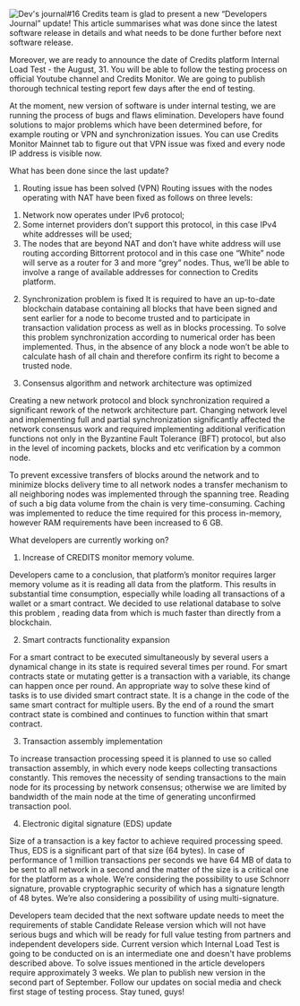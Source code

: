 ![Dev's journal#16](https://credits.com/uploads/ap/news/6ec0347fb59f459aaa5ec2683fc9194c.jpg)
Credits team is glad to present a new “Developers Journal” update! This article summarises what was done since the latest software release in details and what needs to be done further before next software release.
 

Moreover, we are ready to announce the date of Credits platform Internal Load Test - the August, 31. You will be able to follow the testing process on official Youtube channel and Credits Monitor. We are going to publish thorough technical testing report few days after the end of testing.
 

At the moment, new version of software is under internal testing, we are running the process of bugs and flaws elimination. Developers have found solutions to major problems which have been determined before, for example routing or VPN and synchronization issues. You can use Credits Monitor Mainnet tab to figure out that VPN issue was fixed and every node IP address is visible now.



 

What has been done since the last update?
 

1) Routing issue has been solved (VPN)
Routing issues with the nodes operating with NAT have been fixed as follows on three levels:
1. Network now operates under IPv6 protocol;
2. Some internet providers don’t support this protocol, in this case IPv4 white addresses will be used;
3. The nodes that are beyond NAT and don’t have white address will use routing according Bittorrent protocol and in this case one “White” node will serve as a router for 3 and more “grey” nodes.
Thus, we’ll be able to involve a range of available addresses for connection to Credits platform.
 

 

2) Synchronization problem is fixed
It is required to have an up-to-date blockchain database containing all blocks that have been signed and sent earlier for a node to become trusted and to participate in transaction validation process as well as in blocks processing.
To solve this problem synchronization according to numerical order has been implemented. Thus, in the absence of any block a node won’t be able to calculate hash of all chain and therefore confirm its right to become a trusted node.
 

3) Consensus algorithm and network architecture was optimized
 

Creating a new network protocol and block synchronization required a significant rework of the network architecture part. Changing network level and implementing full and partial synchronization significantly affected the network consensus work and required implementing additional verification functions not only in the Byzantine Fault Tolerance (BFT) protocol, but also in the level of incoming packets, blocks and etc verification by a common node.
 

To prevent excessive transfers of blocks around the network and to minimize blocks delivery time to all network nodes a transfer mechanism to all neighboring nodes was implemented through the spanning tree. Reading of  such a big data volume from the chain is very time-consuming. Caching was implemented to reduce the time required for this process in-memory, however RAM requirements have been increased to 6 GB.
 



 
What developers are currently working on?
 

1) Increase of CREDITS monitor memory volume.

Developers came to a conclusion, that platform’s monitor requires larger memory volume as it is reading all data from the platform. This results in substantial time consumption, especially while loading all transactions of a wallet or a smart contract. We decided to use relational database to solve this problem , reading data from which is much faster than directly from a blockchain.

2) Smart contracts functionality expansion

For a smart contract to be executed simultaneously by several users a dynamical change in its state is required several times per round. For smart contracts state or mutating getter is a transaction with a variable, its change can happen once per round. An appropriate way to solve these kind of tasks is to use divided smart contract state. It is a change in the code of the same smart contract for multiple users. By the end of a round the smart contract state is combined and continues to function within that smart contract.

3) Transaction assembly implementation

To increase transaction processing speed it is planned to use so called transaction assembly, in which every node keeps collecting transactions constantly. This removes the necessity of  sending transactions to the main node for its processing by network consensus; otherwise we are limited by bandwidth of the main node at the time of generating unconfirmed transaction pool.

4) Electronic digital signature (EDS) update

Size of a transaction is a key factor to achieve required processing speed. Thus, EDS is a significant part of that size (64 bytes). In case of performance of 1 million transactions per seconds we have 64 MB of data to be sent to all network in a second and the matter of the size is a critical one for the platform as a whole. We’re considering the possibility to use Schnorr signature, provable cryptographic security of which has a signature length of 48 bytes. We’re also considering a possibility of using multi-signature.
 



 

Developers team decided that the next software update needs to meet the requirements of stable Candidate Release version which will not have serious bugs and which will be ready for full value testing from partners and independent developers side. Current version which Internal Load Test is going to be conducted on is an intermediate one and doesn't have problems described above. To solve issues mentioned in the article developers require approximately 3 weeks. We plan to publish new version in the second part of September. Follow our updates on social media and check first stage of testing process. Stay tuned, guys!